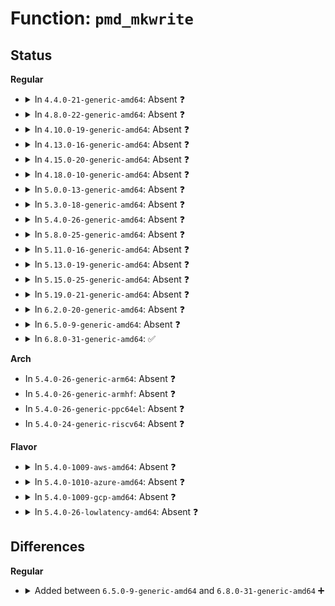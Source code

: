 # Function: <code>pmd_mkwrite</code>

## Status
<b>Regular</b>
<ul>
<li>
<details>
<summary>In <code>4.4.0-21-generic-amd64</code>: Absent ❓</summary>

```json
{
  "name": "pmd_mkwrite",
  "collision_type": "Unique Static",
  "inline_type": "Full",
  "funcs": [
    {
      "addr": 18446744071580899304,
      "name": "pmd_mkwrite",
      "external": false,
      "loc": "arch/x86/include/asm/pgtable.h:297",
      "file": "mm/huge_memory.c",
      "inline": "declared, inlined",
      "caller_inline": [
        "mm/huge_memory.c:khugepaged",
        "mm/huge_memory.c:vmf_insert_pfn_pmd",
        "mm/huge_memory.c:do_huge_pmd_numa_page",
        "mm/huge_memory.c:change_huge_pmd",
        "mm/huge_memory.c:do_huge_pmd_anonymous_page",
        "mm/huge_memory.c:do_huge_pmd_wp_page",
        "mm/huge_memory.c:do_huge_pmd_wp_page"
      ],
      "caller_func": []
    }
  ],
  "symbols": []
}
```
</details>
</li>
<li>
<details>
<summary>In <code>4.8.0-22-generic-amd64</code>: Absent ❓</summary>

```json
{
  "name": "pmd_mkwrite",
  "collision_type": "Unique Static",
  "inline_type": "Full",
  "funcs": [
    {
      "addr": 18446744071581031430,
      "name": "pmd_mkwrite",
      "external": false,
      "loc": "arch/x86/include/asm/pgtable.h:326",
      "file": "mm/huge_memory.c",
      "inline": "declared, inlined",
      "caller_inline": [
        "mm/huge_memory.c:change_huge_pmd",
        "mm/huge_memory.c:do_huge_pmd_numa_page",
        "mm/huge_memory.c:do_huge_pmd_wp_page",
        "mm/huge_memory.c:do_huge_pmd_wp_page",
        "mm/huge_memory.c:vmf_insert_pfn_pmd",
        "mm/huge_memory.c:do_huge_pmd_anonymous_page"
      ],
      "caller_func": []
    }
  ],
  "symbols": []
}
```
</details>
</li>
<li>
<details>
<summary>In <code>4.10.0-19-generic-amd64</code>: Absent ❓</summary>

```json
{
  "name": "pmd_mkwrite",
  "collision_type": "Unique Static",
  "inline_type": "Full",
  "funcs": [
    {
      "addr": 18446744071581106726,
      "name": "pmd_mkwrite",
      "external": false,
      "loc": "arch/x86/include/asm/pgtable.h:326",
      "file": "mm/huge_memory.c",
      "inline": "declared, inlined",
      "caller_inline": [
        "mm/huge_memory.c:change_huge_pmd",
        "mm/huge_memory.c:do_huge_pmd_numa_page",
        "mm/huge_memory.c:do_huge_pmd_wp_page",
        "mm/huge_memory.c:do_huge_pmd_wp_page",
        "mm/huge_memory.c:vmf_insert_pfn_pmd",
        "mm/huge_memory.c:do_huge_pmd_anonymous_page"
      ],
      "caller_func": []
    }
  ],
  "symbols": []
}
```
</details>
</li>
<li>
<details>
<summary>In <code>4.13.0-16-generic-amd64</code>: Absent ❓</summary>

```json
{
  "name": "pmd_mkwrite",
  "collision_type": "Unique Static",
  "inline_type": "Full",
  "funcs": [
    {
      "addr": 18446744071581156414,
      "name": "pmd_mkwrite",
      "external": false,
      "loc": "arch/x86/include/asm/pgtable.h:383",
      "file": "mm/huge_memory.c",
      "inline": "declared, inlined",
      "caller_inline": [
        "mm/huge_memory.c:change_huge_pmd",
        "mm/huge_memory.c:do_huge_pmd_numa_page",
        "mm/huge_memory.c:do_huge_pmd_wp_page",
        "mm/huge_memory.c:do_huge_pmd_wp_page",
        "mm/huge_memory.c:vmf_insert_pfn_pmd",
        "mm/huge_memory.c:do_huge_pmd_anonymous_page"
      ],
      "caller_func": []
    }
  ],
  "symbols": []
}
```
</details>
</li>
<li>
<details>
<summary>In <code>4.15.0-20-generic-amd64</code>: Absent ❓</summary>

```json
{
  "name": "pmd_mkwrite",
  "collision_type": "Unique Static",
  "inline_type": "Full",
  "funcs": [
    {
      "addr": 18446744071581293806,
      "name": "pmd_mkwrite",
      "external": false,
      "loc": "arch/x86/include/asm/pgtable.h:398",
      "file": "mm/huge_memory.c",
      "inline": "declared, inlined",
      "caller_inline": [
        "mm/huge_memory.c:remove_migration_pmd",
        "mm/huge_memory.c:change_huge_pmd",
        "mm/huge_memory.c:vmf_insert_pfn_pmd"
      ],
      "caller_func": []
    }
  ],
  "symbols": []
}
```
</details>
</li>
<li>
<details>
<summary>In <code>4.18.0-10-generic-amd64</code>: Absent ❓</summary>

```json
{
  "name": "pmd_mkwrite",
  "collision_type": "Unique Static",
  "inline_type": "Full",
  "funcs": [
    {
      "addr": 18446744071581440836,
      "name": "pmd_mkwrite",
      "external": false,
      "loc": "arch/x86/include/asm/pgtable.h:408",
      "file": "mm/huge_memory.c",
      "inline": "declared, inlined",
      "caller_inline": [
        "mm/huge_memory.c:remove_migration_pmd",
        "mm/huge_memory.c:change_huge_pmd"
      ],
      "caller_func": []
    }
  ],
  "symbols": []
}
```
</details>
</li>
<li>
<details>
<summary>In <code>5.0.0-13-generic-amd64</code>: Absent ❓</summary>

```json
{
  "name": "pmd_mkwrite",
  "collision_type": "Unique Static",
  "inline_type": "Full",
  "funcs": [
    {
      "addr": 18446744071581524257,
      "name": "pmd_mkwrite",
      "external": false,
      "loc": "arch/x86/include/asm/pgtable.h:410",
      "file": "mm/huge_memory.c",
      "inline": "declared, inlined",
      "caller_inline": [
        "mm/huge_memory.c:remove_migration_pmd",
        "mm/huge_memory.c:change_huge_pmd"
      ],
      "caller_func": []
    }
  ],
  "symbols": []
}
```
</details>
</li>
<li>
<details>
<summary>In <code>5.3.0-18-generic-amd64</code>: Absent ❓</summary>

```json
{
  "name": "pmd_mkwrite",
  "collision_type": "Unique Static",
  "inline_type": "Full",
  "funcs": [
    {
      "addr": 18446744071581633379,
      "name": "pmd_mkwrite",
      "external": false,
      "loc": "arch/x86/include/asm/pgtable.h:427",
      "file": "mm/huge_memory.c",
      "inline": "declared, inlined",
      "caller_inline": [
        "mm/huge_memory.c:remove_migration_pmd",
        "mm/huge_memory.c:change_huge_pmd"
      ],
      "caller_func": []
    }
  ],
  "symbols": []
}
```
</details>
</li>
<li>
<details>
<summary>In <code>5.4.0-26-generic-amd64</code>: Absent ❓</summary>

```json
{
  "name": "pmd_mkwrite",
  "collision_type": "Unique Static",
  "inline_type": "Full",
  "funcs": [
    {
      "addr": 18446744071581704419,
      "name": "pmd_mkwrite",
      "external": false,
      "loc": "arch/x86/include/asm/pgtable.h:427",
      "file": "mm/huge_memory.c",
      "inline": "declared, inlined",
      "caller_inline": [
        "mm/huge_memory.c:remove_migration_pmd",
        "mm/huge_memory.c:change_huge_pmd"
      ],
      "caller_func": []
    }
  ],
  "symbols": []
}
```
</details>
</li>
<li>
<details>
<summary>In <code>5.8.0-25-generic-amd64</code>: Absent ❓</summary>

```json
{
  "name": "pmd_mkwrite",
  "collision_type": "Unique Static",
  "inline_type": "Full",
  "funcs": [
    {
      "addr": 18446744071581920450,
      "name": "pmd_mkwrite",
      "external": false,
      "loc": "arch/x86/include/asm/pgtable.h:466",
      "file": "mm/huge_memory.c",
      "inline": "declared, inlined",
      "caller_inline": [
        "mm/huge_memory.c:remove_migration_pmd",
        "mm/huge_memory.c:change_huge_pmd"
      ],
      "caller_func": []
    }
  ],
  "symbols": []
}
```
</details>
</li>
<li>
<details>
<summary>In <code>5.11.0-16-generic-amd64</code>: Absent ❓</summary>

```json
{
  "name": "pmd_mkwrite",
  "collision_type": "Unique Static",
  "inline_type": "Full",
  "funcs": [
    {
      "addr": 18446744071581967122,
      "name": "pmd_mkwrite",
      "external": false,
      "loc": "arch/x86/include/asm/pgtable.h:465",
      "file": "mm/huge_memory.c",
      "inline": "declared, inlined",
      "caller_inline": [
        "mm/huge_memory.c:remove_migration_pmd",
        "mm/huge_memory.c:change_huge_pmd"
      ],
      "caller_func": []
    }
  ],
  "symbols": []
}
```
</details>
</li>
<li>
<details>
<summary>In <code>5.13.0-19-generic-amd64</code>: Absent ❓</summary>

```json
{
  "name": "pmd_mkwrite",
  "collision_type": "Unique Static",
  "inline_type": "Full",
  "funcs": [
    {
      "addr": 18446744071581995233,
      "name": "pmd_mkwrite",
      "external": false,
      "loc": "arch/x86/include/asm/pgtable.h:465",
      "file": "mm/huge_memory.c",
      "inline": "declared, inlined",
      "caller_inline": [
        "mm/huge_memory.c:remove_migration_pmd",
        "mm/huge_memory.c:change_huge_pmd"
      ],
      "caller_func": []
    }
  ],
  "symbols": []
}
```
</details>
</li>
<li>
<details>
<summary>In <code>5.15.0-25-generic-amd64</code>: Absent ❓</summary>

```json
{
  "name": "pmd_mkwrite",
  "collision_type": "Unique Static",
  "inline_type": "Full",
  "funcs": [
    {
      "addr": 18446744071582297425,
      "name": "pmd_mkwrite",
      "external": false,
      "loc": "arch/x86/include/asm/pgtable.h:436",
      "file": "mm/huge_memory.c",
      "inline": "declared, inlined",
      "caller_inline": [
        "mm/huge_memory.c:remove_migration_pmd",
        "mm/huge_memory.c:change_huge_pmd"
      ],
      "caller_func": []
    }
  ],
  "symbols": []
}
```
</details>
</li>
<li>
<details>
<summary>In <code>5.19.0-21-generic-amd64</code>: Absent ❓</summary>

```json
{
  "name": "pmd_mkwrite",
  "collision_type": "Unique Static",
  "inline_type": "Full",
  "funcs": [
    {
      "addr": 18446744071582785517,
      "name": "pmd_mkwrite",
      "external": false,
      "loc": "arch/x86/include/asm/pgtable.h:439",
      "file": "mm/huge_memory.c",
      "inline": "declared, inlined",
      "caller_inline": [
        "mm/huge_memory.c:remove_migration_pmd",
        "mm/huge_memory.c:change_huge_pmd"
      ],
      "caller_func": []
    }
  ],
  "symbols": []
}
```
</details>
</li>
<li>
<details>
<summary>In <code>6.2.0-20-generic-amd64</code>: Absent ❓</summary>

```json
{
  "name": "pmd_mkwrite",
  "collision_type": "Unique Static",
  "inline_type": "Full",
  "funcs": [
    {
      "addr": 18446744071583318717,
      "name": "pmd_mkwrite",
      "external": false,
      "loc": "arch/x86/include/asm/pgtable.h:456",
      "file": "mm/huge_memory.c",
      "inline": "declared, inlined",
      "caller_inline": [
        "mm/huge_memory.c:remove_migration_pmd",
        "mm/huge_memory.c:change_huge_pmd"
      ],
      "caller_func": []
    }
  ],
  "symbols": []
}
```
</details>
</li>
<li>
<details>
<summary>In <code>6.5.0-9-generic-amd64</code>: Absent ❓</summary>

```json
{
  "name": "pmd_mkwrite",
  "collision_type": "Unique Static",
  "inline_type": "Full",
  "funcs": [
    {
      "addr": 18446744071583536529,
      "name": "pmd_mkwrite",
      "external": false,
      "loc": "arch/x86/include/asm/pgtable.h:457",
      "file": "mm/huge_memory.c",
      "inline": "declared, inlined",
      "caller_inline": [
        "mm/huge_memory.c:remove_migration_pmd"
      ],
      "caller_func": []
    }
  ],
  "symbols": []
}
```
</details>
</li>
<li>
<details>
<summary>In <code>6.8.0-31-generic-amd64</code>: ✅</summary>

```c
pmd_t pmd_mkwrite(pmd_t pmd, struct vm_area_struct * vma)
```

```json
{
  "name": "pmd_mkwrite",
  "collision_type": "Unique Global",
  "inline_type": "No",
  "funcs": [
    {
      "addr": 18446744071579712576,
      "name": "pmd_mkwrite",
      "external": true,
      "loc": "arch/x86/mm/pgtable.c:898",
      "file": "arch/x86/mm/pgtable.c",
      "inline": "seen, unknown",
      "caller_inline": [],
      "caller_func": [
        "mm/huge_memory.c:remove_migration_pmd",
        "mm/huge_memory.c:move_pages_huge_pmd",
        "mm/huge_memory.c:change_huge_pmd",
        "mm/huge_memory.c:do_huge_pmd_numa_page",
        "mm/huge_memory.c:do_huge_pmd_numa_page",
        "mm/huge_memory.c:do_huge_pmd_wp_page",
        "mm/huge_memory.c:vmf_insert_pfn_pmd",
        "mm/huge_memory.c:vmf_insert_pfn_pmd",
        "mm/huge_memory.c:__do_huge_pmd_anonymous_page"
      ]
    }
  ],
  "symbols": [
    {
      "addr": 18446744071579712576,
      "name": "pmd_mkwrite",
      "section": ".text",
      "bind": "STB_GLOBAL",
      "size": 75
    }
  ]
}
```
</details>
</li>
</ul>
<b>Arch</b>
<ul>
<li>
In <code>5.4.0-26-generic-arm64</code>: Absent ❓
</li>
<li>
In <code>5.4.0-26-generic-armhf</code>: Absent ❓
</li>
<li>
In <code>5.4.0-26-generic-ppc64el</code>: Absent ❓
</li>
<li>
In <code>5.4.0-24-generic-riscv64</code>: Absent ❓
</li>
</ul>
<b>Flavor</b>
<ul>
<li>
<details>
<summary>In <code>5.4.0-1009-aws-amd64</code>: Absent ❓</summary>

```json
{
  "name": "pmd_mkwrite",
  "collision_type": "Unique Static",
  "inline_type": "Full",
  "funcs": [
    {
      "addr": 18446744071581673155,
      "name": "pmd_mkwrite",
      "external": false,
      "loc": "arch/x86/include/asm/pgtable.h:427",
      "file": "mm/huge_memory.c",
      "inline": "declared, inlined",
      "caller_inline": [
        "mm/huge_memory.c:remove_migration_pmd",
        "mm/huge_memory.c:change_huge_pmd"
      ],
      "caller_func": []
    }
  ],
  "symbols": []
}
```
</details>
</li>
<li>
<details>
<summary>In <code>5.4.0-1010-azure-amd64</code>: Absent ❓</summary>

```json
{
  "name": "pmd_mkwrite",
  "collision_type": "Unique Static",
  "inline_type": "Full",
  "funcs": [
    {
      "addr": 18446744071581612610,
      "name": "pmd_mkwrite",
      "external": false,
      "loc": "arch/x86/include/asm/pgtable.h:427",
      "file": "mm/huge_memory.c",
      "inline": "declared, inlined",
      "caller_inline": [
        "mm/huge_memory.c:remove_migration_pmd",
        "mm/huge_memory.c:change_huge_pmd"
      ],
      "caller_func": []
    }
  ],
  "symbols": []
}
```
</details>
</li>
<li>
<details>
<summary>In <code>5.4.0-1009-gcp-amd64</code>: Absent ❓</summary>

```json
{
  "name": "pmd_mkwrite",
  "collision_type": "Unique Static",
  "inline_type": "Full",
  "funcs": [
    {
      "addr": 18446744071581664467,
      "name": "pmd_mkwrite",
      "external": false,
      "loc": "arch/x86/include/asm/pgtable.h:427",
      "file": "mm/huge_memory.c",
      "inline": "declared, inlined",
      "caller_inline": [
        "mm/huge_memory.c:remove_migration_pmd",
        "mm/huge_memory.c:change_huge_pmd"
      ],
      "caller_func": []
    }
  ],
  "symbols": []
}
```
</details>
</li>
<li>
<details>
<summary>In <code>5.4.0-26-lowlatency-amd64</code>: Absent ❓</summary>

```json
{
  "name": "pmd_mkwrite",
  "collision_type": "Unique Static",
  "inline_type": "Full",
  "funcs": [
    {
      "addr": 18446744071581730835,
      "name": "pmd_mkwrite",
      "external": false,
      "loc": "arch/x86/include/asm/pgtable.h:427",
      "file": "mm/huge_memory.c",
      "inline": "declared, inlined",
      "caller_inline": [
        "mm/huge_memory.c:remove_migration_pmd",
        "mm/huge_memory.c:change_huge_pmd"
      ],
      "caller_func": []
    }
  ],
  "symbols": []
}
```
</details>
</li>
</ul>

## Differences
<b>Regular</b>
<ul>
<li>
<details>
<summary>Added between <code>6.5.0-9-generic-amd64</code> and <code>6.8.0-31-generic-amd64</code> ➕</summary>

```c
pmd_t pmd_mkwrite(pmd_t pmd, struct vm_area_struct * vma)
```
</details>
</li>
</ul>
